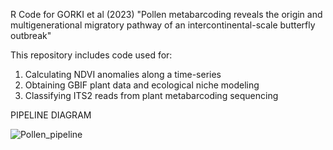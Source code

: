 R Code for GORKI et al (2023) "Pollen metabarcoding reveals the origin and multigenerational migratory pathway of an intercontinental-scale butterfly outbreak"

This repository includes code used for:

1) Calculating NDVI anomalies along a time-series
2) Obtaining GBIF plant data and ecological niche modeling
3) Classifying ITS2 reads from plant metabarcoding sequencing

PIPELINE DIAGRAM

![Pollen_pipeline](https://github.com/GTlabIBB/Pollen2019/assets/91366581/3594e25a-2806-466c-8de8-192558d2ff94)

